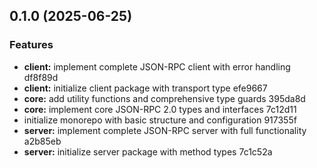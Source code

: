 ## 0.1.0 (2025-06-25)

### Features

* **client:** implement complete JSON-RPC client with error handling df8f89d
* **client:** initialize client package with transport type efe9667
* **core:** add utility functions and comprehensive type guards 395da8d
* **core:** implement core JSON-RPC 2.0 types and interfaces 7c12d11
* initialize monorepo with basic structure and configuration 917355f
* **server:** implement complete JSON-RPC server with full functionality a2b85eb
* **server:** initialize server package with method types 7c1c52a
